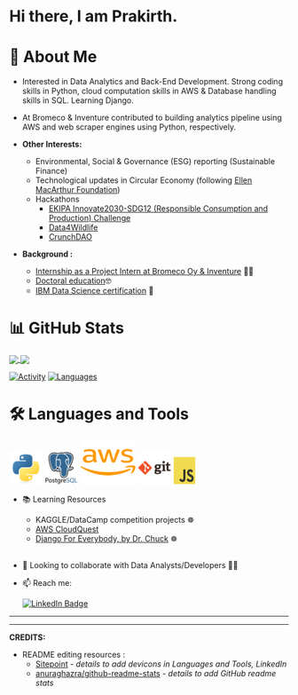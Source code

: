 # Hi there, I am Prakirth.


# 🧔 About Me 
- Interested in Data Analytics and Back-End Development. Strong coding skills in Python, cloud computation skills in AWS & Database handling skills in SQL. Learning Django.
- At Bromeco & Inventure contributed to building analytics pipeline using AWS and web scraper engines using Python, respectively. 

- **Other Interests:**
  - Environmental, Social & Governance (ESG) reporting (Sustainable Finance)
  - Technological updates in Circular Economy (following [Ellen MacArthur Foundation](https://ellenmacarthurfoundation.org/topics/circular-economy-introduction/learning-pathways))
  - Hackathons 
    - [EKIPA Innovate2030-SDG12 (Responsible Consumption and Production) Challenge](https://ekipade310.sharepoint.com/sites/3TeamProjekte/Freigegebene%20Dokumente/Forms/AllItems.aspx?id=%2Fsites%2F3TeamProjekte%2FFreigegebene%20Dokumente%2F1%20Archiv%2F2021%2F30008%20%2D%20Innovate2030%20%2D%20SDG12%2FTeilnehmende%2FZertifikate%2FGeneral%2FSingle%20PDF%20General%20Certificates%2Fekipa%20Certificate%20Innovate2030%20SDG12%20Prakirth%20Govardhanam%2Epdf&parent=%2Fsites%2F3TeamProjekte%2FFreigegebene%20Dokumente%2F1%20Archiv%2F2021%2F30008%20%2D%20Innovate2030%20%2D%20SDG12%2FTeilnehmende%2FZertifikate%2FGeneral%2FSingle%20PDF%20General%20Certificates&p=true&ga=1)
    - [Data4Wildlife](https://github.com/prak112/data4wildlife.git) 
    - [CrunchDAO](https://github.com/prak112/crunchdao.git)

- **Background :**
  - [Internship as a Project Intern at Bromeco Oy & Inventure](https://www.linkedin.com/in/prakirth-govardhanam-3a185156/) 🧑‍💼
  - [Doctoral education](https://www.researchgate.net/profile/Prakirth-Govardhanam)🤓 
  - [IBM Data Science certification](https://www.credly.com/users/narayana-prakirth-govardhanam) 🥇


# 📊 GitHub Stats

<a href="https://github.com/prak112/github-readme-stats">
  <img align="center" src="https://github-readme-stats.vercel.app/api/pin/?username=prak112&repo=esg-profile&theme=dark" />
</a>
<a href="https://github.com/prak112/convoychat">
  <img align="center" src="https://github-readme-stats.vercel.app/api/pin/?username=prak112&repo=data4wildlife&theme=dark" />
</a>

[![Activity](https://github-readme-stats.vercel.app/api?username=prak112&count_private=true&show_icons=true&theme=dark&hide=contribs)](https://github.com/prak112/github-readme-stats)
[![Languages](https://github-readme-stats.vercel.app/api/top-langs/?username=prak112&hide_progress=true&hide=scss,css&theme=dark)](https://github.com/prak112/github-readme-stats)

# 🛠️ Languages and Tools
<div>
  <img src="https://github.com/devicons/devicon/blob/master/icons/python/python-original.svg" title="Python" alt="python" width="60" height="60"/>
  <img src="https://github.com/devicons/devicon/blob/master/icons/postgresql/postgresql-original-wordmark.svg" title="PostgreSQL"  alt="PostgreSQL" width="60" height="60"/>
  <img src="https://github.com/devicons/devicon/blob/master/icons/amazonwebservices/amazonwebservices-plain-wordmark.svg" title="AWS" alt="AWS" width="100" height="80"/>  
  <img src="https://github.com/devicons/devicon/blob/master/icons/git/git-original-wordmark.svg" title="Git" **alt="Git" width="60" height="60"/>
  <img src="https://github.com/devicons/devicon/blob/master/icons/javascript/javascript-original.svg" title="JavaScript" alt="JavaScript" width="40" height="50"/>

</div>



- 📚 Learning Resources
  - KAGGLE/DataCamp competition projects ☸️
  - [AWS CloudQuest](https://explore.skillbuilder.aws/learn/course/11458/play/42651/play-cloud-quest-cloud-practitioner)
  - [Django For Everybody, by Dr. Chuck](https://www.dj4e.com/lessons) ☸️
  </br></br>

- 👯 Looking to collaborate with Data Analysts/Developers 🧑‍💻 

- 📫 Reach me: <div id="badges">
  <a href="https://www.linkedin.com/in/prakirth-govardhanam-3a185156/">
    <img src="https://img.shields.io/badge/LinkedIn-blue?style=for-the-badge&logo=linkedin&logoColor=white" alt="LinkedIn Badge"/>
  </a>
</div>

------
------

**CREDITS:**
- README editing resources :
  - [Sitepoint](https://www.sitepoint.com/github-profile-readme/) - _details to add devicons in Languages and Tools, LinkedIn_
  - [anuraghazra/github-readme-stats](https://github.com/anuraghazra/github-readme-stats) - _details to add GitHub readme stats_
